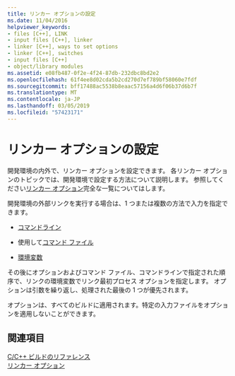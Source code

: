 ```yaml
---
title: リンカー オプションの設定
ms.date: 11/04/2016
helpviewer_keywords:
- files [C++], LINK
- input files [C++], linker
- linker [C++], ways to set options
- linker [C++], switches
- input files [C++]
- object/library modules
ms.assetid: e08fb487-0f2e-4f24-87db-232dbc8bd2e2
ms.openlocfilehash: 61f4ee8d02cda5b2cd270d7ef789bf58060e7fdf
ms.sourcegitcommit: bff17488ac5538b8eaac57156a4d6f06b37d6b7f
ms.translationtype: MT
ms.contentlocale: ja-JP
ms.lasthandoff: 03/05/2019
ms.locfileid: "57423171"
---
```

# <a name="setting-linker-options"></a>リンカー オプションの設定

開発環境の内外で、リンカー オプションを設定できます。 各リンカー オプションのトピックでは、開発環境で設定する方法について説明します。 参照してください[リンカー オプション](../../build/reference/linker-options.md)完全な一覧についてはします。

開発環境の外部リンクを実行する場合は、1 つまたは複数の方法で入力を指定できます。

- [コマンドライン](../../build/reference/linker-command-line-syntax.md)

- 使用して[コマンド ファイル](../../build/reference/link-command-files.md)

- [環境変数](../../build/reference/link-environment-variables.md)

その後にオプションおよびコマンド ファイル、コマンドラインで指定された順序で、リンクの環境変数でリンク最初プロセス オプションを指定します。 オプションは引数を繰り返し、処理された最後の 1 つが優先されます。

オプションは、すべてのビルドに適用されます。特定の入力ファイルをオプションを適用しないことができます。

## <a name="see-also"></a>関連項目

[C/C++ ビルドのリファレンス](../../build/reference/c-cpp-building-reference.md)<br/>
[リンカー オプション](../../build/reference/linker-options.md)
